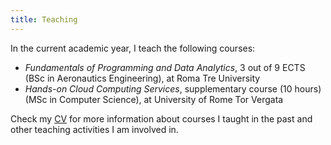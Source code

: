 ```yaml
---
title: Teaching
---
```


In the current academic year, I teach the following courses:

- *Fundamentals of Programming and Data Analytics*, 3 out of 9 ECTS (BSc in
Aeronautics Engineering), at Roma Tre University 
- *Hands-on Cloud Computing Services*, supplementary course (10 hours) (MSc
in Computer Science), at University of Rome Tor Vergata


Check my [CV](/cv.pdf) for 
more information about courses I taught in the past and other teaching
activities I am involved in.

